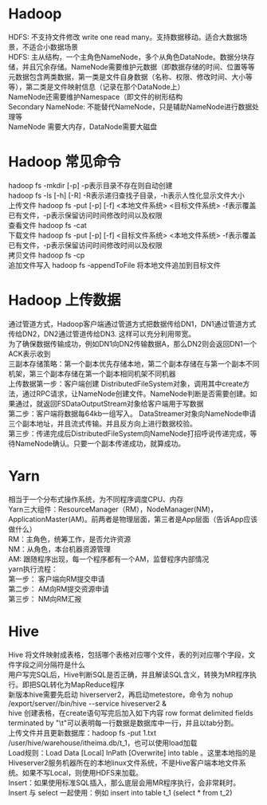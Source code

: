 # Hadoop
HDFS: 不支持文件修改 write one read many。支持数据移动。适合大数据场景，不适合小数据场景  
HDFS: 主从结构，一个主角色NameNode，多个从角色DataNode。数据分块存储，并且冗余存储。NameNode需要维护元数据（即数据存储的时间、位置等等  
元数据包含两类数据，第一类是文件自身数据（名称、权限、修改时间、大小等等），第二类是文件映射信息（记录在那个DataNode上）  
NameNode还需要维护Namespace（即文件的树形结构  
Secondary NameNode: 不能替代NameNode，只是辅助NameNode进行数据处理等  
NameNode 需要大内存，DataNode需要大磁盘  
# Hadoop 常见命令
hadoop fs -mkdir [-p] <path> -p表示目录不存在则自动创建  
hadoop fs -ls [-h] [-R] <path> -R表示递归查找子目录，-h表示人性化显示文件大小  
上传文件 hadoop fs -put [-p] [-f] <本地文件系统> <目标文件系统>  -f表示覆盖已有文件，-p表示保留访问时间修改时间以及权限  
查看文件 hadoop fs -cat <src>  
下载文件 hadoop fs -put [-p] [-f] <目标文件系统> <本地文件系统>  -f表示覆盖已有文件，-p表示保留访问时间修改时间以及权限  
拷贝文件 hadoop fs -cp <src> <dst>  
追加文件写入 hadoop fs -appendToFile <localsrc> <dst> 将本地文件追加到目标文件  
# Hadoop 上传数据
通过管道方式，Hadoop客户端通过管道方式把数据传给DN1，DN1通过管道方式传给DN2，DN2通过管道传给DN3. 这样可以充分利用带宽。  
为了确保数据传输成功，例如DN1向DN2传输数据A，那么DN2则会返回DN1一个ACK表示收到  
三副本存储策略：第一个副本优先存储本地，第二个副本存储在与第一个副本不同机架，第三个副本存储在第一个副本相同机架不同机器  
上传数据第一步：客户端创建 DistributedFileSystem对象，调用其中create方法，通过RPC请求，让NameNode创建文件。NameNode判断是否需要创建。如果通过，就返回FSDataOutputStream对象给客户端用于写数据  
第二步：客户端将数据每64kb一组写入。 DataStreamer对象向NameNode申请三个副本地址，并且流式传输。并且反方向上进行数据校验。  
第三步：传递完成后DistributedFileSystem向NameNode打招呼说传递完成，等待NameNode确认。只要一个副本传递成功，就算成功。  
# Yarn
相当于一个分布式操作系统，为不同程序调度CPU、内存  
Yarn三大组件：ResourceManager（RM），NodeManager(NM)，ApplicationMaster(AM)。前两者是物理层面，第三者是App层面（告诉App应该做什么）  
RM：主角色，统筹工作，是否允许资源  
NM：从角色，本台机器资源管理  
AM: 跟随程序出现，每一个程序都有一个AM，监督程序内部情况  
yarn执行流程：  
第一步： 客户端向RM提交申请  
第二步： AM向RM提交资源申请  
第三步： NM向RM汇报  
# Hive
Hive 将文件映射成表格，包括哪个表格对应哪个文件，表的列对应哪个字段，文件字段之间分隔符是什么  
用户写完SQL后，Hive判断SQL是否正确，并且解读SQL含义，转换为MR程序执行。即把SQL转化为MapReduce程序  
新版本hive需要先启动 hiverserver2，再启动metestore，命令为 nohup /export/server/<hive>/bin/hive --service hiveserver2 &  
hive 创建表格，在create语句写完后加入如下内容 row format delimited fields terminated by "\t"可以表明每一行数据是数据库中一行，并且以tab分割。  
上传文件并且更新数据库：hadoop fs -put 1.txt /user/hive/warehouse/itheima.db/t_1，也可以使用load加载  
Load规则：Load Data [Local] InPath <path> [Overwrite] into table <tableName>。这里本地指的是Hiveserver2服务机器所在的本地linux文件系统，不是Hive客户端本地文件系统。如果不写Local，则使用HDFS来加载。  
Insert：如果使用标准SQL插入，那么底层会用MR程序执行，会非常耗时。  
Insert 与 select 一起使用：例如 insert into table t_1 (select * from t_2)
